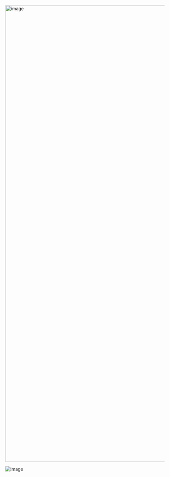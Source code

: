 <img width="1440" alt="image" src="https://user-images.githubusercontent.com/80846729/169043370-5b469390-9c0f-4293-90a6-b42c99a4e3b7.png">

![image](https://user-images.githubusercontent.com/80846729/169044118-8b1402d2-915f-4a2e-b617-9fccf3ebc86e.png)
